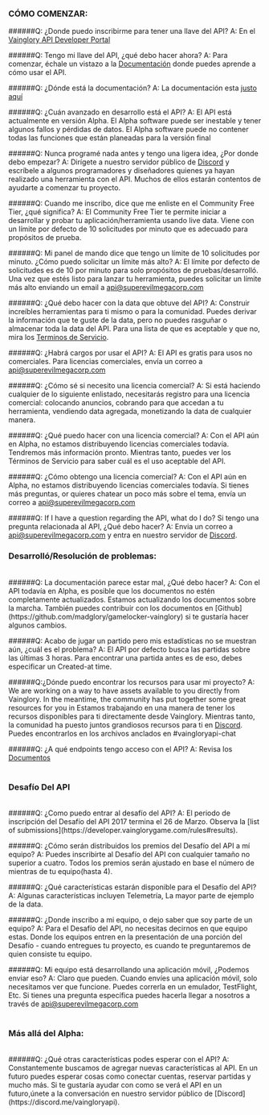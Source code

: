 ### CÓMO COMENZAR:
 
######Q: ¿Donde puedo inscribirme para tener una llave del API?
A: En el [Vainglory API Developer Portal](https://developer.vainglorygame.com)
 
######Q: Tengo mi llave del API, ¿qué debo hacer ahora?
A: Para comenzar, échale un vistazo a la [Documentación](https://developer.vainglorygame.com/docs) donde puedes aprende a cómo usar el API.
 
######Q: ¿Dónde está la documentación?
A: La documentación esta [justo aquí](https://developer.vainglorygame.com/docs)
 
######Q: ¿Cuán avanzado en desarrollo está el API?
A: El API está actualmente en versión Alpha. El Alpha software puede ser inestable y tener algunos fallos y pérdidas de datos. El Alpha software puede no contener todas las funciones que están planeadas para la versión final
 
######Q: Nunca programé nada antes y tengo una ligera idea, ¿Por donde debo empezar?
A: Dirígete a nuestro servidor público de [Discord](https://discord.me/vaingloryapi) y escríbele a algunos programadores y diseñadores quienes ya hayan realizado una herramienta con el API. Muchos de ellos estarán contentos de ayudarte a comenzar tu proyecto.
 
######Q: Cuando me inscribo, dice que me enliste en el Community Free Tier, ¿qué significa?
A: El Community Free Tier te permite iniciar a desarrollar y probar tu aplicación/herramienta usando live data. Viene con un límite por defecto de 10 solicitudes por minuto que es adecuado para propósitos de prueba.
 
######Q: Mi panel de mando dice que tengo un límite de 10 solicitudes por minuto. ¿Cómo puedo solicitar un límite más alto?
A: El límite por defecto de solicitudes es de 10 por minuto para solo propósitos de pruebas/desarrolló. Una vez que estés listo para lanzar tu herramienta, puedes solicitar un límite más alto enviando un email a api@superevilmegacorp.com 
 
######Q: ¿Qué debo hacer con la data que obtuve del API?
A: Construir increíbles herramientas para ti mismo o para la comunidad. Puedes derivar la información que te guste de la data, pero no puedes rasguñar o almacenar toda la data del API. Para una lista de que es aceptable y que no, mira los [Terminos de Servicio](https://developer.vainglorygame.com/terms-of-service). 
 
######Q: ¿Habrá cargos por usar el API?
A: El API es gratis para usos no comerciales. Para licencias comerciales, envía un correo a api@superevilmegacorp.com
 
######Q: ¿Cómo sé si necesito una licencia comercial?
A: Si está haciendo cualquier de lo siguiente enlistado, necesitarás registro para una licencia comercial: colocando anuncios, cobrando para que accedan a tu herramienta, vendiendo data agregada, monetizando la data de cualquier manera. 
 
######Q: ¿Qué puedo hacer con una licencia comercial?
A: Con el API aún en Alpha, no estamos distribuyendo licencias comerciales todavía. Tendremos más información pronto. Mientras tanto, puedes ver los Términos de Servicio para saber cuál es el uso aceptable del API.
 
######Q: ¿Cómo obtengo una licencia comercial?
A: Con el API aún en Alpha, no estamos distribuyendo licencias comerciales todavía. Si tienes más preguntas, or quieres chatear un poco más sobre el tema, envía un correo a api@superevilmegacorp.com 
 
######Q: If I have a question regarding the API, what do I do?  Si tengo una pregunta relacionada al API, ¿Qué debo hacer?
A: Envia un correo a api@superevilmegacorp.com y entra en nuestro servidor de [Discord](https://discord.me/vaingloryapi).
<br>
### Desarrolló/Resolución de problemas:
<br>
######Q: La documentación parece estar mal, ¿Qué debo hacer?
A: Con el API todavía en Alpha, es posible que los documentos no estén completamente actualizados. Estamos actualizando los documentos sobre la marcha. También puedes contribuir con los documentos en [Github](https://github.com/madglory/gamelocker-vainglory) si te gustaría hacer algunos cambios.
 
######Q: Acabo de jugar un partido pero mis estadísticas no se muestran aún, ¿cuál es el problema?
A: El API por defecto busca las partidas sobre las últimas 3 horas. Para encontrar una partida antes es de eso, debes especificar un Created-at time.
 
######Q:¿Dónde puedo encontrar los recursos para usar mi proyecto?
A: We are working on a way to have assets available to you directly from Vainglory. In the meantime, the community has put together some great resources for you in Estamos trabajando en una manera de tener los recursos disponibles para ti directamente desde Vainglory. Mientras tanto, la comunidad ha puesto juntos grandiosos recursos para ti en [Discord](https://discord.me/vaingloryapi). Puedes encontrarlos en los archivos anclados en #vaingloryapi-chat
 
######Q: ¿A qué endpoints tengo acceso con el API?
A: Revisa los [Documentos](https://developer.vainglorygame.com/docs)  
<br>
### Desafío Del API
<br>
######Q: ¿Como puedo entrar al desafío del API?
A: El periodo de inscripción del Desafío del API 2017 termina el 26 de Marzo. Observa la [list of submissions](https://developer.vainglorygame.com/rules#results).
 
######Q: ¿Cómo serán distribuidos los premios del Desafío del API a mí equipo?
A: Puedes inscribirte al Desafío del API con cualquier tamaño no superior a cuatro. Todos los premios serán ajustado en base el número de mientras de tu equipo(hasta 4).
 
######Q: ¿Qué características estarán disponible para el Desafío del API?
A: Algunas características incluyen Telemetría, La mayor parte de ejemplo de la data.
 
######Q: ¿Donde inscribo a mi equipo, o dejo saber que soy parte de un equipo?
A: Para el Desafío del API, no necesitas decirnos en que equipo estas. Donde los equipos entren en la presentación de una porción del Desafío - cuando entregues tu proyecto, es cuando te preguntaremos de quien consiste tu equipo.
 
######Q: Mi equipo está desarrollando una aplicación móvil, ¿Podemos enviar eso?
A: Claro que pueden. Cuando envíes una aplicación móvil, solo necesitamos ver que funcione. Puedes correrla en un emulador, TestFlight, Etc. Si tienes una pregunta específica puedes hacerla llegar a nosotros a través de api@superevilmegacorp.com  
<br>
### Más allá del Alpha:
<br>
######Q: ¿Qué otras características podes esperar con el API?
A: Constantemente buscamos de agregar nuevas características al API. En un futuro puedes esperar cosas como conectar cuentas, reservar partidas y mucho más. Si te gustaría ayudar con como se verá el API en un futuro,únete a la conversación en nuestro servidor público de [Discord](https://discord.me/vaingloryapi).
